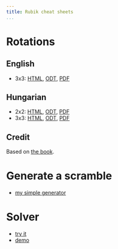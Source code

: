 ```yaml
---
title: Rubik cheat sheets
...
```


# Rotations

## English

- 3x3: [HTML](/rubik/3x3-en/), [ODT](3x3-en.odt), [PDF](3x3-en.pdf)

## Hungarian

- 2x2: [HTML](/rubik/2x2-hu/), [ODT](2x2-hu.odt), [PDF](2x2-hu.pdf)
- 3x3: [HTML](/rubik/3x3-hu/), [ODT](3x3-hu.odt), [PDF](3x3-hu.pdf)

## Credit

Based on [the
book](https://bookline.hu/product/home.action?_v=Rubik_Erno_A_buvos_kocka&type=20&id=147099).

# Generate a scramble

- [my simple generator](https://share.vmiklos.hu/pages/rubik-scramble/)

# Solver

- [try it](https://share.vmiklos.hu/pages/rubik/)
- [demo](https://share.vmiklos.hu/pages/rubik/?faces=ULFLULURBRULDRFDUBRDUBFLBDRUBFDDBBUDFFFFLRRFLDBLUBRLRD)
